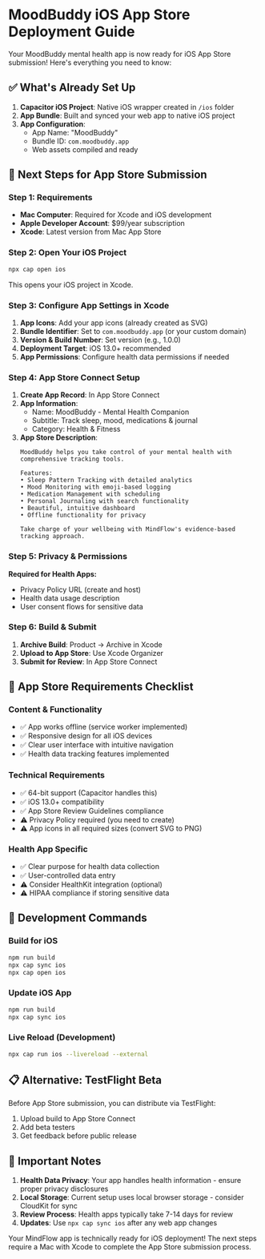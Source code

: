 # MoodBuddy iOS App Store Deployment Guide

Your MoodBuddy mental health app is now ready for iOS App Store submission! Here's everything you need to know:

## ✅ What's Already Set Up

1. **Capacitor iOS Project**: Native iOS wrapper created in `/ios` folder
2. **App Bundle**: Built and synced your web app to native iOS project
3. **App Configuration**: 
   - App Name: "MoodBuddy"
   - Bundle ID: `com.moodbuddy.app`
   - Web assets compiled and ready

## 🚀 Next Steps for App Store Submission

### Step 1: Requirements
- **Mac Computer**: Required for Xcode and iOS development
- **Apple Developer Account**: $99/year subscription
- **Xcode**: Latest version from Mac App Store

### Step 2: Open Your iOS Project
```bash
npx cap open ios
```
This opens your iOS project in Xcode.

### Step 3: Configure App Settings in Xcode
1. **App Icons**: Add your app icons (already created as SVG)
2. **Bundle Identifier**: Set to `com.moodbuddy.app` (or your custom domain)
3. **Version & Build Number**: Set version (e.g., 1.0.0)
4. **Deployment Target**: iOS 13.0+ recommended
5. **App Permissions**: Configure health data permissions if needed

### Step 4: App Store Connect Setup
1. **Create App Record**: In App Store Connect
2. **App Information**: 
   - Name: MoodBuddy - Mental Health Companion
   - Subtitle: Track sleep, mood, medications & journal
   - Category: Health & Fitness
3. **App Store Description**:
   ```
   MoodBuddy helps you take control of your mental health with comprehensive tracking tools.

   Features:
   • Sleep Pattern Tracking with detailed analytics
   • Mood Monitoring with emoji-based logging
   • Medication Management with scheduling
   • Personal Journaling with search functionality
   • Beautiful, intuitive dashboard
   • Offline functionality for privacy

   Take charge of your wellbeing with MindFlow's evidence-based tracking approach.
   ```

### Step 5: Privacy & Permissions
**Required for Health Apps:**
- Privacy Policy URL (create and host)
- Health data usage description
- User consent flows for sensitive data

### Step 6: Build & Submit
1. **Archive Build**: Product → Archive in Xcode
2. **Upload to App Store**: Use Xcode Organizer
3. **Submit for Review**: In App Store Connect

## 📱 App Store Requirements Checklist

### Content & Functionality
- ✅ App works offline (service worker implemented)
- ✅ Responsive design for all iOS devices
- ✅ Clear user interface with intuitive navigation
- ✅ Health data tracking features implemented

### Technical Requirements
- ✅ 64-bit support (Capacitor handles this)
- ✅ iOS 13.0+ compatibility
- ✅ App Store Review Guidelines compliance
- ⚠️  Privacy Policy required (you need to create)
- ⚠️  App icons in all required sizes (convert SVG to PNG)

### Health App Specific
- ✅ Clear purpose for health data collection
- ✅ User-controlled data entry
- ⚠️  Consider HealthKit integration (optional)
- ⚠️  HIPAA compliance if storing sensitive data

## 🔧 Development Commands

### Build for iOS
```bash
npm run build
npx cap sync ios
npx cap open ios
```

### Update iOS App
```bash
npm run build
npx cap sync ios
```

### Live Reload (Development)
```bash
npx cap run ios --livereload --external
```

## 📋 Alternative: TestFlight Beta

Before App Store submission, you can distribute via TestFlight:
1. Upload build to App Store Connect
2. Add beta testers
3. Get feedback before public release

## 🚨 Important Notes

1. **Health Data Privacy**: Your app handles health information - ensure proper privacy disclosures
2. **Local Storage**: Current setup uses local browser storage - consider CloudKit for sync
3. **Review Process**: Health apps typically take 7-14 days for review
4. **Updates**: Use `npx cap sync ios` after any web app changes

Your MindFlow app is technically ready for iOS deployment! The next steps require a Mac with Xcode to complete the App Store submission process.